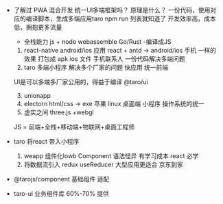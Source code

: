 - 了解过 PWA 混合开发 统一UI多端框架吗？ 原理是什么？
  一份代码，使用对应的编译脚本，生成多端应用taro  npm run 列表就知道了
  开发效率高，成本低，拥抱更多流量
  - 全栈能力
    js + node 
    webassemble  Go/Rust -编译成JS 

  1. react-native android/ios 应用
    react + antd -> android/ios 手机 一样的效果
    打包成 apk ios 文件  手机联系人 
    一份代码解决多端问题 
  2. taro 多端小程序
    解决多个厂家的问题
    快应用
    统一前端 

    UI是可以多端多厂家公用的，得益于编译
    @taro/ui

  3. unionapp 
  4. electorn html/css -> exe 苹果 linux 桌面端
     小程序  操作系统的统一
  5. 虚实之间  three.js +webgl

  JS = 前端+全栈+移动端+物联网+桌面工程师




- taro 将react 带入小程序
  1. weapp 组件化lowb
     Component 语法怪异 有学习成本
     react 必学
  2. 将数据流引入 redux useReducer
     大型应用更适合 京东到家 


- @tarojs/component 基础组件 适配
- taro-ui 业务组件库 60%-70% 提供